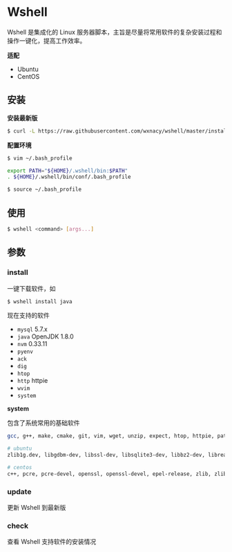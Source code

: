 # Wshell

Wshell 是集成化的 Linux 服务器脚本，主旨是尽量将常用软件的复杂安装过程和操作一键化，提高工作效率。

**适配**
- Ubuntu
- CentOS


## 安装

**安装最新版**

```bash
$ curl -L https://raw.githubusercontent.com/wxnacy/wshell/master/install | bash
```

<!-- **安装指定版本** -->
<!-- ```bash -->
<!-- $ curl -L https://raw.githubusercontent.com/wxnacy/wshell/${tag_name}/install | bash -->
<!-- ``` -->

**配置环境**

```bash
$ vim ~/.bash_profile
```

```bash
export PATH="${HOME}/.wshell/bin:$PATH"
. ${HOME}/.wshell/bin/conf/.bash_profile
```

```bash
$ source ~/.bash_profile
```

## 使用

```bash
$ wshell <command> [args...]
```

## 参数
### install

一键下载软件，如

```bash
$ wshell install java
```

现在支持的软件

- `mysql` 5.7.x
- `java` OpenJDK 1.8.0
- `nvm` 0.33.11
- `pyenv`
- `ack`
- `dig`
- `htop`
- `http` httpie
- `wvim`
- `system`

**system**

包含了系统常用的基础软件

```bash
gcc, g++, make, cmake, git, vim, wget, unzip, expect, htop, httpie, patch, ack, dig

# ubuntu
zlib1g.dev, libgdbm-dev, libssl-dev, libsqlite3-dev, libbz2-dev, libreadline-dev

# centos
c++, pcre, pcre-devel, openssl, openssl-devel, epel-release, zlib, zlib-devel, readline, readline-devel, readline-static, openssl-static, sqlite-devel, bzip2-devel, bzip2-libs
```

### update

更新 Wshell 到最新版

### check

查看 Wshell 支持软件的安装情况


